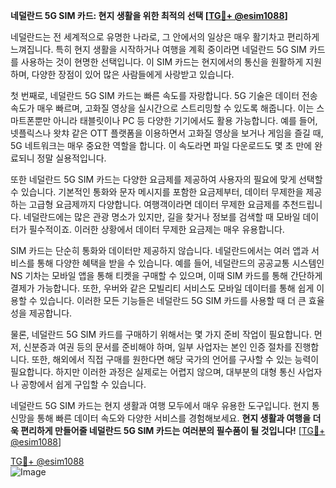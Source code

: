 **네덜란드 5G SIM 카드: 현지 생활을 위한 최적의 선택 [[TG💪+ @esim1088](https://t.me/s/esim1088)]**

네덜란드는 전 세계적으로 유명한 나라로, 그 안에서의 일상은 매우 활기차고 편리하게 느껴집니다. 특히 현지 생활을 시작하거나 여행을 계획 중이라면 네덜란드 5G SIM 카드를 사용하는 것이 현명한 선택입니다. 이 SIM 카드는 현지에서의 통신을 원활하게 지원하며, 다양한 장점이 있어 많은 사람들에게 사랑받고 있습니다.

첫 번째로, 네덜란드 5G SIM 카드는 빠른 속도를 자랑합니다. 5G 기술은 데이터 전송 속도가 매우 빠르며, 고화질 영상을 실시간으로 스트리밍할 수 있도록 해줍니다. 이는 스마트폰뿐만 아니라 태블릿이나 PC 등 다양한 기기에서도 활용 가능합니다. 예를 들어, 넷플릭스나 왓챠 같은 OTT 플랫폼을 이용하면서 고화질 영상을 보거나 게임을 즐길 때, 5G 네트워크는 매우 중요한 역할을 합니다. 이 속도라면 파일 다운로드도 몇 초 만에 완료되니 정말 실용적입니다.

또한 네덜란드 5G SIM 카드는 다양한 요금제를 제공하여 사용자의 필요에 맞게 선택할 수 있습니다. 기본적인 통화와 문자 메시지를 포함한 요금제부터, 데이터 무제한을 제공하는 고급형 요금제까지 다양합니다. 여행객이라면 데이터 무제한 요금제를 추천드립니다. 네덜란드에는 많은 관광 명소가 있지만, 길을 찾거나 정보를 검색할 때 모바일 데이터가 필수적이죠. 이러한 상황에서 데이터 무제한 요금제는 매우 유용합니다.

SIM 카드는 단순히 통화와 데이터만 제공하지 않습니다. 네덜란드에서는 여러 앱과 서비스를 통해 다양한 혜택을 받을 수 있습니다. 예를 들어, 네덜란드의 공공교통 시스템인 NS 기차는 모바일 앱을 통해 티켓을 구매할 수 있으며, 이때 SIM 카드를 통해 간단하게 결제가 가능합니다. 또한, 우버와 같은 모빌리티 서비스도 모바일 데이터를 통해 쉽게 이용할 수 있습니다. 이러한 모든 기능들은 네덜란드 5G SIM 카드를 사용할 때 더 큰 효율성을 제공합니다.

물론, 네덜란드 5G SIM 카드를 구매하기 위해서는 몇 가지 준비 작업이 필요합니다. 먼저, 신분증과 여권 등의 문서를 준비해야 하며, 일부 사업자는 본인 인증 절차를 진행합니다. 또한, 해외에서 직접 구매를 원한다면 해당 국가의 언어를 구사할 수 있는 능력이 필요합니다. 하지만 이러한 과정은 실제로는 어렵지 않으며, 대부분의 대형 통신 사업자나 공항에서 쉽게 구입할 수 있습니다.

네덜란드 5G SIM 카드는 현지 생활과 여행 모두에서 매우 유용한 도구입니다. 현지 통신망을 통해 빠른 데이터 속도와 다양한 서비스를 경험해보세요. **현지 생활과 여행을 더욱 편리하게 만들어줄 네덜란드 5G SIM 카드는 여러분의 필수품이 될 것입니다!** [[TG💪+ @esim1088](https://t.me/s/esim1088)]

[TG💪+ @esim1088](https://t.me/s/esim1088)  
![Image](https://i.postimg.cc/Y0z9fWf4/image.png)